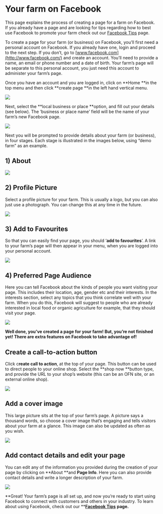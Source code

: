 # Your farm on Facebook

This page explains the process of creating a page for a farm on Facebook. If you already have a page and are looking for tips regarding how to best use Facebook to promote your farm check out our [Facebook Tips](facebook-tips.md) page.

To create a page for your farm \(or business\) on Facebook, you’ll first need a personal account on Facebook. If you already have one, login and proceed to the next step. If you don’t, go to [www.facebook.com](http://www.facebook.com/) and create an account. You’ll need to provide a name, an email or phone number and a date of birth. Your farm’s page will be separate to this personal account, you just need this account to administer your farm’s page.

Once you have an account and you are logged in, click on **Home **in the top menu and then click **create page **in the left hand vertical menu.

![](https://openfoodnetwork.org/wp-content/uploads/2015/09/create-page.png)

Next, select the **local business or place **option, and fill out your details \(see below\). The ‘business or place name’ field will be the name of your farm’s new Facebook page.

![](https://openfoodnetwork.org/wp-content/uploads/2015/09/Local-business-or-placeee.png)

Next you will be prompted to provide details about your farm \(or business\), in four stages. Each stage is illustrated in the images below, using “demo farm” as an example.

## 1\) About

![](https://openfoodnetwork.org/wp-content/uploads/2015/09/1-About.png)

## 2\) Profile Picture

Select a profile picture for your farm. This is usually a logo, but you can also just use a photograph. You can change this at any time in the future.

![](https://openfoodnetwork.org/wp-content/uploads/2015/09/2-Profile-Picture.png)

## 3\) Add to Favourites

So that you can easily find your page, you should ‘**add to favourites**‘. A link to your farm’s page will then appear in your menu, when you are logged into your personal account.

![](https://openfoodnetwork.org/wp-content/uploads/2015/09/Add-to-favourites.png)

## 4\) Preferred Page Audience

Here you can tell Facebook about the kinds of people you want visiting your page. This includes their location, age, gender etc and their interests. In the interests section, select any topics that you think correlate well with your farm. When you do this, Facebook will suggest to people who are already interested in local food or organic agriculture for example, that they should visit your page.

![](https://openfoodnetwork.org/wp-content/uploads/2015/09/4-Prefered-Page-Audiance.png)

**Well done, you’ve created a page for your farm! But, you’re not finished yet! There are extra features on Facebook to take advantage of!**

## Create a call-to-action button

Click c**reate call to action**, at the top of your page. This button can be used to direct people to your online shop. Select the **shop now **button type, and provide the URL to your shop’s website \(this can be an OFN site, or an external online shop\).

![](https://openfoodnetwork.org/wp-content/uploads/2015/09/Create-a-call-to-action-button.png)

## **Add a cover image**

This large picture sits at the top of your farm’s page. A picture says a thousand words, so choose a cover image that’s engaging and tells visitors about your farm at a glance. This image can also be updated as often as you wish.

![](https://openfoodnetwork.org/wp-content/uploads/2015/09/Add-a-cover.png)

## Add contact details and edit your page

You can edit any of the information you provided during the creation of your page by clicking on **About **and **Page Info**. Here you can also provide contact details and write a longer description of your farm.

![](https://openfoodnetwork.org/wp-content/uploads/2015/09/Edit-and-contact-details.png)

**Great! Your farm’s page is all set up, and now you’re ready to start using Facebook to connect with customers and others in your industry. To learn about using Facebook, check out our **[**Facebook Tips**](facebook-tips.md) **page.**

